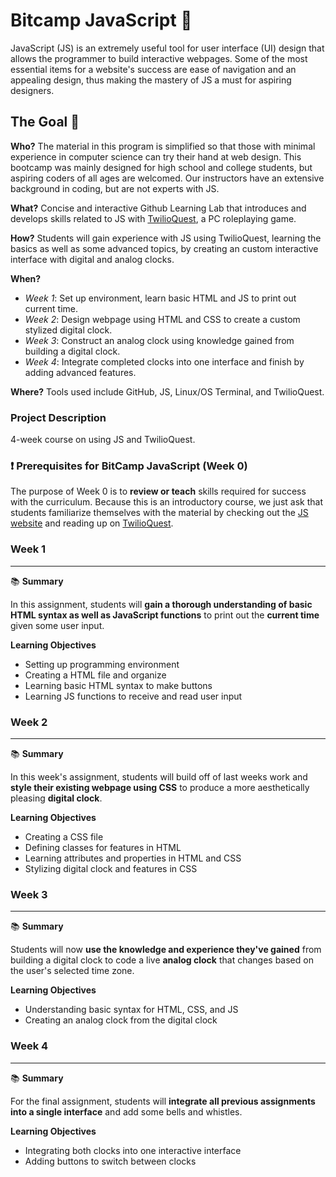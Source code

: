 # Bitcamp JavaScript :rocket: 

JavaScript (JS) is an extremely useful tool for user interface (UI) design that allows the programmer to build interactive webpages. Some of the most essential items for a website's success are ease of navigation and an appealing design, thus making the mastery of JS a must for aspiring designers.

## The Goal 🥅

**Who?**  The material in this program is simplified so that those with minimal experience in computer science can try their hand at web design. This bootcamp was mainly designed for high school and college students, but aspiring coders of all ages are welcomed. Our instructors have an extensive background in coding, but are not experts with JS.

**What?** Concise and interactive Github Learning Lab that introduces and develops skills related to JS with [TwilioQuest](https://www.twilio.com/quest), a PC roleplaying game.

**How?** Students will gain experience with JS using TwilioQuest, learning the basics as well as some advanced topics, by creating an custom interactive interface with digital and analog clocks.

**When?** 

* *Week 1*: Set up environment, learn basic HTML and JS to print out current time.
* *Week 2*: Design webpage using HTML and CSS to create a custom stylized digital clock.
* *Week 3*: Construct an analog clock using knowledge gained from building a digital clock.
* *Week 4*: Integrate completed clocks into one interface and finish by adding advanced features.

**Where?** Tools used include GitHub, JS, Linux/OS Terminal, and TwilioQuest.

### Project Description

4-week course on using JS and TwilioQuest.

### ❗ Prerequisites for BitCamp JavaScript (Week 0)

The purpose of Week 0 is to **review or teach** skills required for success with the curriculum. Because this is an introductory course, we just ask that students familiarize themselves with the material by checking out the [JS website](https://www.javascript.com) and reading up on [TwilioQuest](https://www.twilio.com/quest).

### **Week 1**

***

📚 **Summary**

In this assignment, students will **gain a thorough understanding of basic HTML syntax as well as JavaScript functions** to print out the **current time** given some user input. 

**Learning Objectives**

- Setting up programming environment
- Creating a HTML file and organize 
- Learning basic HTML syntax to make buttons
- Learning JS functions to receive and read user input

### **Week 2**

***

📚 **Summary**

In this week's assignment, students will build off of last weeks work and **style their existing webpage using CSS** to produce a more aesthetically pleasing **digital clock**.

**Learning Objectives**

- Creating a CSS file
- Defining classes for features in HTML
- Learning attributes and properties in HTML and CSS
- Stylizing digital clock and features in CSS

### **Week 3**

***

:books: **Summary**

Students will now **use the knowledge and experience they've gained** from building a digital clock to code a live **analog clock** that changes based on the user's selected time zone.

**Learning Objectives**

- Understanding basic syntax for HTML, CSS, and JS
- Creating an analog clock from the digital clock

### **Week 4** 

***

:books: **Summary**

For the final assignment, students will **integrate all previous assignments into a single interface** and add some bells and whistles.

**Learning Objectives**

- Integrating both clocks into one interactive interface
- Adding buttons to switch between clocks